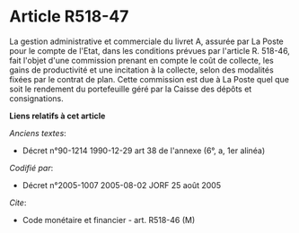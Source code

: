 # Article R518-47

La gestion administrative et commerciale du livret A, assurée par La Poste pour le compte de l'Etat, dans les conditions
prévues par l'article R. 518-46, fait l'objet d'une commission prenant en compte le coût de collecte, les gains de
productivité et une incitation à la collecte, selon des modalités fixées par le contrat de plan. Cette commission est due à
La Poste quel que soit le rendement du portefeuille géré par la Caisse des dépôts et consignations.

**Liens relatifs à cet article**

_Anciens textes_:

  - Décret n°90-1214 1990-12-29 art 38 de l'annexe (6°, a, 1er alinéa)

_Codifié par_:

  - Décret n°2005-1007 2005-08-02 JORF 25 août 2005

_Cite_:

  - Code monétaire et financier - art. R518-46 (M)
